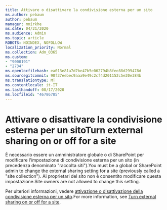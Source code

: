 ```yaml
---
title: Attivare o disattivare la condivisione esterna per un sito
ms.author: pebaum
author: pebaum
manager: mnirkhe
ms.date: 04/21/2020
ms.audience: Admin
ms.topic: article
ROBOTS: NOINDEX, NOFOLLOW
localization_priority: Normal
ms.collection: Adm_O365
ms.custom:
- "9000191"
- "2734"
ms.openlocfilehash: ea013e81a7d7be47b5e062794b8fee88d299478d
ms.sourcegitcommit: 90f37eebec9aaa9e49c2cf4d201152c5e20e384b
ms.translationtype: MT
ms.contentlocale: it-IT
ms.lasthandoff: 08/17/2020
ms.locfileid: "46786785"
---
```

# <a name="turn-external-sharing-on-or-off-for-a-site"></a><span data-ttu-id="5151e-102">Attivare o disattivare la condivisione esterna per un sito</span><span class="sxs-lookup"><span data-stu-id="5151e-102">Turn external sharing on or off for a site</span></span>

<span data-ttu-id="5151e-103">È necessario essere un amministratore globale o di SharePoint per modificare l'impostazione di condivisione esterna per un sito (in precedenza denominato "raccolta siti").</span><span class="sxs-lookup"><span data-stu-id="5151e-103">You must be a global or SharePoint admin to change the external sharing setting for a site (previously called a "site collection").</span></span> <span data-ttu-id="5151e-104">Ai proprietari del sito non è consentito modificare questa impostazione.</span><span class="sxs-lookup"><span data-stu-id="5151e-104">Site owners are not allowed to change this setting.</span></span> 

<span data-ttu-id="5151e-105">Per ulteriori informazioni, vedere [attivazione o disattivazione della condivisione esterna per un sito](https://docs.microsoft.com/sharepoint/change-external-sharing-site).</span><span class="sxs-lookup"><span data-stu-id="5151e-105">For more information, see [Turn external sharing on or off for a site](https://docs.microsoft.com/sharepoint/change-external-sharing-site).</span></span>
